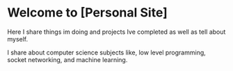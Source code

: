 # Welcome to [Personal Site]
Here I share things im doing and projects Ive completed as well as tell about myself.

I share about computer science subjects like, low level programming, socket networking, and machine learning.
